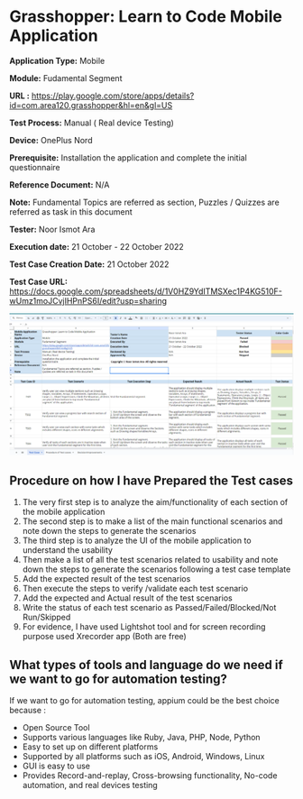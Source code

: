 # **Grasshopper: Learn to Code Mobile Application**

**Application Type:** Mobile

**Module:** Fudamental Segment

**URL :** https://play.google.com/store/apps/details?id=com.area120.grasshopper&hl=en&gl=US

**Test Process:** 	Manual ( Real device Testing)

**Device:**	OnePlus Nord

**Prerequisite:** Installation the application and complete the initial questionnaire

**Reference Document:**	N/A

**Note:**	Fundamental Topics are referred as section, Puzzles / Quizzes are referred as task in this document

**Tester:** Noor Ismot Ara

**Execution date:** 21 October - 22 October 2022

**Test Case Creation Date:** 	21 October 2022

**Test Case URL:** https://docs.google.com/spreadsheets/d/1V0HZ9YdITMSXec1P4KG510F-wUmz1moJCvjIHPnPS6I/edit?usp=sharing






![Mobile Test Case Image](MobileAppTestCase.png)
## Procedure on how I have Prepared the Test cases


 
1. The very first step is to analyze the aim/functionality of each section of the mobile application 
2. The second step is to make a list of the main functional scenarios and note down the steps to generate the scenarios
3. The third step is to analyze the UI of the mobile application to understand the usability
4. Then make a list of all the test scenarios related to usability and note down the steps to generate the scenarios following a test case template
5. Add the expected result of the test scenarios
6. Then execute the steps to verify /validate each test scenario 
7. Add the expected and Actual result of the test scenarios
8. Write the status of each test scenario as Passed/Failed/Blocked/Not Run/Skipped
9. For evidence, I have used Lightshot tool and for screen recording purpose used Xrecorder app (Both are free)



## What types of tools and language do we need if we want to go for automation testing?


If we want to go for automation testing, appium could be the best choice because :
 
- Open Source Tool
- Supports various languages like Ruby, Java, PHP, Node, Python
- Easy to set up on different platforms
- Supported by all platforms such as iOS, Android, Windows, Linux
- GUI is easy to use 
- Provides Record-and-replay, Cross-browsing functionality, No-code automation, and real devices testing

